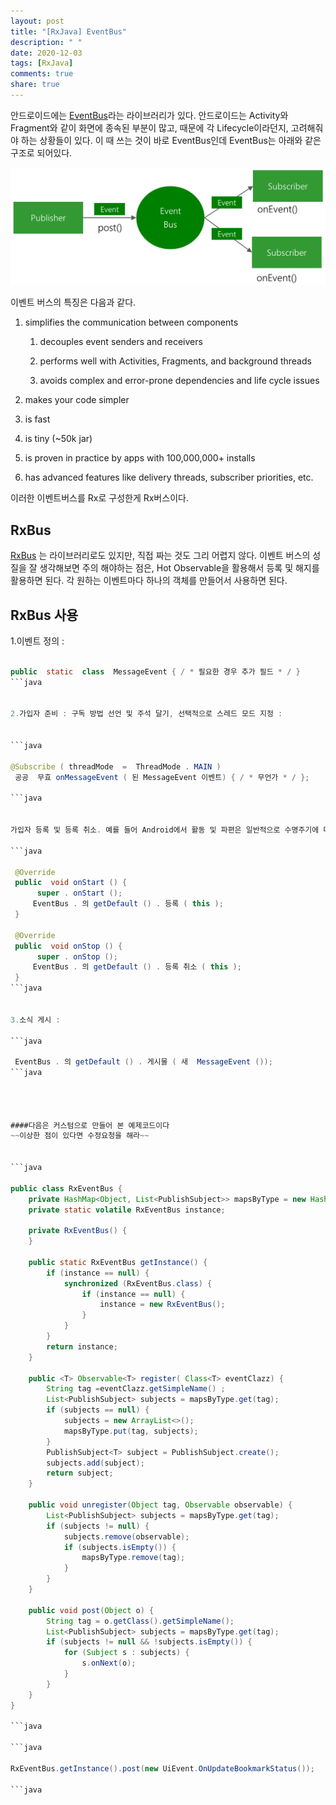 ```yaml
---
layout: post
title: "[RxJava] EventBus"
description: " "
date: 2020-12-03
tags: [RxJava]
comments: true
share: true
---
```



안드로이드에는 [EventBus](https://github.com/greenrobot/EventBus)라는 라이브러리가 있다.
안드로이드는 Activity와 Fragment와 같이 화면에 종속된 부분이 많고, 때문에 각 Lifecycle이라던지, 고려해줘야 하는 상황들이 있다.
이 때 쓰는 것이 바로 EventBus인데 EventBus는 아래와 같은 구조로 되어있다.

![이벤트버스](https://github.com/greenrobot/EventBus/blob/master/EventBus-Publish-Subscribe.png?raw=true)

이벤트 버스의 특징은 다음과 같다.

1. simplifies the communication between components

	1. decouples event senders and receivers

	2. performs well with Activities, Fragments, and background threads
	3. avoids complex and error-prone dependencies and life cycle issues

2. makes your code simpler

3. is fast

4. is tiny (~50k jar)

5. is proven in practice by apps with 100,000,000+ installs

6. has advanced features like delivery threads, subscriber priorities, etc.

이러한 이벤트버스를 Rx로 구성한게 Rx버스이다.




## RxBus

[RxBus](https://github.com/Anadea/RxBus) 는 라이브러리로도 있지만, 직접 짜는 것도 그리 어렵지 않다. 이벤트 버스의 성질을 잘 생각해보면 주의 해야하는 점은, Hot Observable을 활용해서 등록 및 해지를 활용하면 된다.
 각 원하는 이벤트마다 하나의 객체를 만들어서 사용하면 된다. 

## RxBus 사용

1.이벤트 정의 :

```java

public  static  class  MessageEvent { / * 필요한 경우 추가 필드 * / }
```java


2.가입자 준비 : 구독 방법 선언 및 주석 달기, 선택적으로 스레드 모드 지정 :


```java

@Subscribe ( threadMode  =  ThreadMode . MAIN )  
 공공  무효 onMessageEvent ( 된 MessageEvent 이벤트) { / * 무언가 * / };
 
```java

 
가입자 등록 및 등록 취소. 예를 들어 Android에서 활동 및 파편은 일반적으로 수명주기에 따라 등록해야합니다.

```java

 @Override 
 public  void onStart () {
      super . onStart ();
     EventBus . 의 getDefault () . 등록 ( this );
 }

 @Override 
 public  void onStop () {
      super . onStop ();
     EventBus . 의 getDefault () . 등록 취소 ( this );
 }
```java


3.소식 게시 :

```java

 EventBus . 의 getDefault () . 게시물 ( 새  MessageEvent ());
```java




####다음은 커스텀으로 만들어 본 예제코드이다 
~~이상한 점이 있다면 수정요청을 해라~~


```java

public class RxEventBus {
    private HashMap<Object, List<PublishSubject>> mapsByType = new HashMap<>();
    private static volatile RxEventBus instance;

    private RxEventBus() {
    }

    public static RxEventBus getInstance() {
        if (instance == null) {
            synchronized (RxEventBus.class) {
                if (instance == null) {
                    instance = new RxEventBus();
                }
            }
        }
        return instance;
    }

    public <T> Observable<T> register( Class<T> eventClazz) {
        String tag =eventClazz.getSimpleName() ;
        List<PublishSubject> subjects = mapsByType.get(tag);
        if (subjects == null) {
            subjects = new ArrayList<>();
            mapsByType.put(tag, subjects);
        }
        PublishSubject<T> subject = PublishSubject.create();
        subjects.add(subject);
        return subject;
    }

    public void unregister(Object tag, Observable observable) {
        List<PublishSubject> subjects = mapsByType.get(tag);
        if (subjects != null) {
            subjects.remove(observable);
            if (subjects.isEmpty()) {
                mapsByType.remove(tag);
            }
        }
    }

    public void post(Object o) {
        String tag = o.getClass().getSimpleName();
        List<PublishSubject> subjects = mapsByType.get(tag);
        if (subjects != null && !subjects.isEmpty()) {
            for (Subject s : subjects) {
                s.onNext(o);
            }
        }
    }
}

```java

```java

RxEventBus.getInstance().post(new UiEvent.OnUpdateBookmarkStatus());

```java
